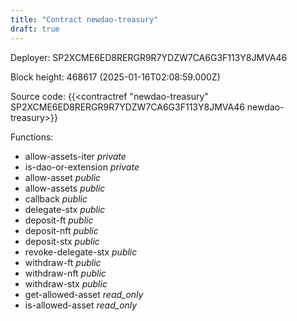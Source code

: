 ```yaml
---
title: "Contract newdao-treasury"
draft: true
---
```

Deployer: SP2XCME6ED8RERGR9R7YDZW7CA6G3F113Y8JMVA46


 



Block height: 468617 (2025-01-16T02:08:59.000Z)

Source code: {{<contractref "newdao-treasury" SP2XCME6ED8RERGR9R7YDZW7CA6G3F113Y8JMVA46 newdao-treasury>}}

Functions:

* allow-assets-iter _private_
* is-dao-or-extension _private_
* allow-asset _public_
* allow-assets _public_
* callback _public_
* delegate-stx _public_
* deposit-ft _public_
* deposit-nft _public_
* deposit-stx _public_
* revoke-delegate-stx _public_
* withdraw-ft _public_
* withdraw-nft _public_
* withdraw-stx _public_
* get-allowed-asset _read_only_
* is-allowed-asset _read_only_
